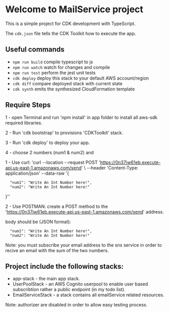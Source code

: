 # Welcome to MailService project

This is a simple project for CDK development with TypeScript.

The `cdk.json` file tells the CDK Toolkit how to execute the app.

## Useful commands

* `npm run build`   compile typescript to js
* `npm run watch`   watch for changes and compile
* `npm run test`    perform the jest unit tests
* `cdk deploy`      deploy this stack to your default AWS account/region
* `cdk diff`        compare deployed stack with current state
* `cdk synth`       emits the synthesized CloudFormation template

## Require Steps
  
1 - open Terminal and run 'npm install' in app folder to install all aws-sdk required libraries.  

2 - Run  'cdk bootstrap' to provisions 'CDKToolkit' stack.

3 - Run  'cdk deploy' to deploy your app.


4 - choose 2 numbers (num1 & num2) and

1 - Use curl:
  'curl --location --request POST 'https://0n37jw61eb.execute-api.us-east-1.amazonaws.com/send' \ --header 'Content-Type: application/json' \--data-raw '{

      "num1": "Write An Int Number here!",
      "num2": "Write An Int Number here!"

  }''

2 - Use POSTMAN:
   create a POST method to the 'https://0n37jw61eb.execute-api.us-east-1.amazonaws.com/send' address.
   
   body should be (JSON format):
   
      "num1": "Write An Int Number here!",
      "num2": "Write An Int Number here!"

Note: you must subscribe your email address to the sns service in order to recive an email with the sum of the two numbers.

## Project include the following stacks:

* app-stack - the main app stack.
* UserPoolStack - an AWS Cognito userpool to enable user based subscribtion rather a public endpoint (in my todo list).
* EmailServiceStack - a stack contains all emailService related resources. 

Note: authorizer are disabled in order to allow easy testing process. 

